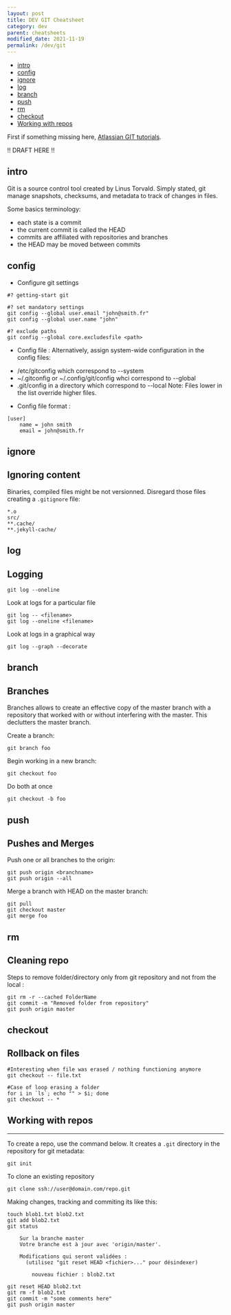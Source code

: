 ```yaml
---
layout: post
title: DEV GIT Cheatsheet
category: dev
parent: cheatsheets
modified_date: 2021-11-19
permalink: /dev/git
---
```


<!-- vscode-markdown-toc -->
* [intro](#intro)
* [config](#config)
* [ignore](#ignore)
* [log](#log)
* [branch](#branch)
* [push](#push)
* [rm](#rm)
* [checkout](#checkout)
* [Working with repos](#Workingwithrepos)

<!-- vscode-markdown-toc-config
	numbering=false
	autoSave=true
	/vscode-markdown-toc-config -->
<!-- /vscode-markdown-toc -->

First if something missing here, [Atlassian GIT tutorials](https://www.atlassian.com/fr/git/tutorials).

!! DRAFT HERE !!
## <a name='intro'></a>intro
Git is a source control tool created by Linus Torvald.
Simply stated, git manage snapshots, checksums, and metadata to track of changes in files.

Some basics terminology:
- each state is a commit
- the current commit is called the HEAD
- commits are affiliated with repositories and branches
- the HEAD may be moved between commits

## <a name='config'></a>config

* Configure git settings
```
#? getting-start git

#? set mandatory settings 
git config --global user.email "john@smith.fr"
git config --global user.name "john"

#? exclude paths
git config --global core.excludesfile <path>

```

* Config file :
Alternatively, assign system-wide configuration in the config files:
- /etc/gitconfig which correspond to --system
- ~/.gitconfig or ~/.config/git/config whci correspond to --global
- .git/config in a directory which correspond to --local 
Note: Files lower in the list override higher files.

* Config file format :
```
[user]
	name = john smith
	email = john@smith.fr
```



## <a name='ignore'></a>ignore

Ignoring content
---------------------

Binaries, compiled files might be not versionned. Disregard those files creating a ```.gitignore``` file:
```
*.o
src/
**.cache/
**.jekyll-cache/
```

## <a name='log'></a>log

Logging
---------------------

```
git log --oneline
```
Look at logs for a particular file
```
git log -- <filename>
git log --oneline <filename>
```

Look at logs in a graphical way
```
git log --graph --decorate
```

## <a name='branch'></a>branch

Branches 
---------------------

Branches allows to create an effective copy of the master branch with a repository that worked with or without interfering with the master. This declutters the master branch.

Create a branch:
```
git branch foo
```

Begin working in a new branch:
```
git checkout foo
```

Do both at once
```
git checkout -b foo
```

## <a name='push'></a>push

Pushes and Merges
---------------------

Push one or all branches to the origin:
```
git push origin <branchname>
git push origin --all
```

Merge a branch with HEAD on the master branch:
```
git pull
git checkout master
git merge foo
```

## <a name='rm'></a>rm

Cleaning repo 
---------------------

Steps to remove folder/directory only from git repository and not from the local  :

```
git rm -r --cached FolderName
git commit -m "Removed folder from repository"
git push origin master
```

## <a name='checkout'></a>checkout

Rollback on files
---------------------

```
#Interesting when file was erased / nothing functioning anymore
git checkout -- file.txt

#Case of loop erasing a folder
for i in `ls`; echo "" > $i; done
git checkout -- *
```

## <a name='Workingwithrepos'></a>Working with repos
---------------------

To create a repo, use the command below. It creates a ```.git``` directory in the repository for git metadata:
```
git init
```

To clone an existing repository
```
git clone ssh://user@domain.com/repo.git
```

Making changes, tracking and commiting its like this:
```
touch blob1.txt blob2.txt
git add blob2.txt
git status
      
	Sur la branche master
	Votre branche est à jour avec 'origin/master'.

	Modifications qui seront validées :
	  (utilisez "git reset HEAD <fichier>..." pour désindexer)

		nouveau fichier : blob2.txt

git reset HEAD blob2.txt
git rm -f blob2.txt
git commit -m "some comments here"
git push origin master
```